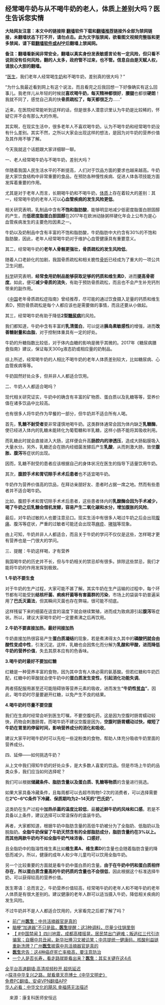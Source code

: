  <!-- 面包屑导航 --> <h2>经常喝牛奶与从不喝牛奶的老人，体质上差别大吗？医生告诉您实情</h2> <p class="notice"><b>大陆网友注意：本文中的链接除 <a href="https://github.com/bannedbook/fanqiang" >翻墙</a>软件下载和<a href="https://github.com/killgcd/justmysocks/blob/master/README.md">翻墙推荐</a>链接外全部为禁网链接，未翻墙状态下打不开，请勿点击。此为文字版禁闻，欲看图文视频完整版和更多禁闻，请下载<a href="https://github.com/bannedbook/fanqiang">翻墙软件或APP</a>后翻墙上禁闻网。</p><p>备注：翻墙看新闻非常安全，翻墙以真实身份发表敏感言论有一定风险，但只看不说则没有任何风险，翻的人太多，政府管不过来，也不管。信息自由是天赋人权，请放心大胆的翻墙。</b></p>  <div class="entry"> <p>“<a href="https://www.bannedbook.org/bnews/tag/%e5%8c%bb%e7%94%9f/" class="st_tag internal_tag" rel="tag" title="标签 医生 下的日志">医生</a>，我们老年人经常喝<a href="https://www.bannedbook.org/bnews/tag/%e7%89%9b%e5%a5%b6/" class="st_tag internal_tag" rel="tag" title="标签 牛奶 下的日志">牛奶</a>和不喝牛奶，差别真的很大吗？”</p> <p>“为什么我最近看到网上有这个说法，而且看完之后我回想一下好像确实有这么回事儿。我老伴儿从年轻的时候就<strong>喜欢喝牛奶，每天精神都很好</strong>，<strong>腰腿</strong>也都很<strong>硬朗</strong>！我就不同了，感觉自己真的快<strong>骨质疏松了，每天都很乏力</strong>……”</p> <p>近来，在医院经常能听到这样的话，但是很多人潜意识里认为牛奶是比较稀的，怀疑它并不会有那么大的作用。</p> <p>其实啊，在现实生活中，很多老年人不喜欢喝牛奶，认为不喝牛奶和经常喝牛奶没有什么差别。其实不然，之所以大家会出现这样的想法，是因为对牛奶的营养价值及其作用不够了解。</p> <p>今天我就这个话题跟大家详细聊一聊。</p> <p>一、老人经常喝牛奶与不喝牛奶，差别大吗？</p> <p>伴随着我国人民生活水平的不断提高，人们对于饮品方面的要求也越来越高。牛奶是大家饮食结构中非常重要的食品，在预防各种慢性疾病、促进人体各项技能方面发挥着重要的作用。</p> <p>尤其是对于老年人而言，长期喝牛奶和不喝牛奶，<a href="https://www.bannedbook.org/bnews/tag/%E4%BD%93%E8%B4%A8/" class="st_tag internal_tag" rel="tag" title="标签 体质 下的日志">体质</a>上存在着较大的差别：其一，经常喝牛奶的老年人可以<strong>心血管疾病的发生风险更低</strong>。</p> <p>相关研究表明，乳制品中含有<strong>不饱和脂肪酸</strong>，能够明显地减少低密度脂蛋白胆固醇的产生，而<strong>低密度脂蛋白胆固醇</strong>在2017年在欧洲动脉粥样硬化年会上公布为是心血管疾病发生的主要危险因素之一。</p> <p>牛奶以及奶制品中含有丰富的不饱和脂肪酸，牛奶脂肪中大约含有30%的不饱和脂肪酸，因此，老年人经常喝牛奶对于维护心血管健康具有重要意义。</p> <p>其二，经常喝牛奶的<strong>老年人骨骼更强壮，骨质疏松的发生风险低</strong>。</p> <p>随着人口老龄化的加剧，我国骨质疏松和相关脆性<a href="https://www.bannedbook.org/bnews/tag/%E9%AA%A8%E6%8A%98/" class="st_tag internal_tag" rel="tag" title="标签 骨折 下的日志">骨折</a>已经成为了重大的一项公共卫生问题。</p> <p><span class='wp_keywordlink'><a href="https://www.bannedbook.org/forum11/topic309.html" title="禁片：“科学”的棍子" target="_blank">科学</a></span>研究表明，<strong>经常食用奶制品能够获取足够的钙质和维生素D</strong>，进而<strong>提高骨密度</strong>。如此，便可<strong>减少骨质的流失</strong>，有助于预防骨质疏松，而且也不会产生补充钙剂带来的副作用。</p>  <p>《<span class='wp_keywordlink_affiliate'><a href="https://www.bannedbook.org/" title="中国" target="_blank">中国</a></span>老年骨质疏松症指南》曾经推荐，尽可能的通过饮食摄入足量的钙质和维生素D，预防骨质疏松是每个人都应该也是需要做的事情，而且还要从小做起。</p> <p>其三，经常喝牛奶有助于降低<strong>2型<a href="https://www.bannedbook.org/bnews/tag/%e7%b3%96%e5%b0%bf%e7%97%85/" class="st_tag internal_tag" rel="tag" title="标签 糖尿病 下的日志">糖尿病</a></strong>的风险。</p> <p>我们都知道，牛奶中含有丰富的<strong>乳清蛋白</strong>，可以促进<strong>胰岛素敏感性</strong>的增强，进而<strong>改善糖耐量和血脂</strong>，对于控制体重具有一定的好处。</p> <p>牛奶的升糖指数比较低，对于体内血糖的影响是微乎其微的。2017年《糖尿病膳食指南》建议，保证每天300g液态奶或相应量的奶制品。</p> <p>综上所述，经常喝牛奶的人相比不喝牛奶的老年人体质差别较大，比如糖尿病、心血管疾病等等。</p> <p>牛奶固然好处众多，但并非人人都适合饮用。</p> <p>二、牛奶人人都适合喝吗？</p> <p>现代相关研究证实，牛奶中的确含有丰富的矿物质、蛋白质以及乳糖等等，营养价值在诸多饮品中比较高。</p> <p>也有很多人将牛奶作为早餐的一部分，但牛奶并不适合所有人喝。</p> <p>首先，<strong>乳糖不耐受者</strong>要非常谨慎地喝牛奶。这类群体通常会因为体内缺乏<strong>乳糖酶</strong>，使已经进入体内的乳糖未能转化为葡萄糖和半乳糖，这样小肠不能将其吸收利用。</p> <p>而乳糖此时就会直接进入大肠，这样便会升高<strong>肠腔内的渗透压</strong>，造成大肠黏膜吸入大量水分。另外，乳糖还会在肠内经细菌发酵后产生<strong>乳酸</strong>，从而刺激大肠，致使<strong>腹胀、腹泻</strong>等症状的出现。</p> <p>因而，乳糖不耐受的患者应该根据自己的身体状况在医生的指导下适量饮用牛奶。</p> <p>其次，<strong>腹腔手术和胃切除手术术后患者</strong>也不适宜喝牛奶。</p>  <p>牛奶作为营养价值高的饮品，在拜访亲朋好友、患者时占据一席之地。然而有些患者并不适合喝牛奶。</p> <p>比如，腹腔手术和胃切除手术术后患者，这些患者体内的<strong>乳酸酶会因为手术减少，喝了牛奶之后乳糖会借机发酵，容易产生二氧化碳和水分，增加腹胀的风险</strong>。</p> <p>最后，对牛奶过敏的人也要注意忌口。现实生活中有很多人喝过牛奶之后会出现<a href="https://www.bannedbook.org/bnews/tag/%e8%85%b9%e7%97%9b/" class="st_tag internal_tag" rel="tag" title="标签 腹痛 下的日志">腹痛</a>、腹泻等症状，严重的过敏者可能还会出现荨<a href="https://www.bannedbook.org/bnews/tag/%e9%ba%bb%e7%96%b9/" class="st_tag internal_tag" rel="tag" title="标签 麻疹 下的日志">麻疹</a>、<a href="https://www.bannedbook.org/bnews/tag/%E5%93%AE%E5%96%98/" class="st_tag internal_tag" rel="tag" title="标签 哮喘 下的日志">哮喘</a>等现象。</p> <p>由上可知，牛奶并非人人都适合，而且关于牛奶的学问不仅仅是这些，怎样喝才更有营养也是一门很大的学问。</p> <p>三、提醒：牛奶这样喝，才有营养</p> <p>我国喝牛奶的历史并不长，但与牛奶相关的禁忌却有很多。排除这些禁忌，我们才能将牛奶的作用发挥到极致。</p> <p><strong>1.牛奶不要生食</strong></p> <p>对于牛奶的生产过程，大家可能不甚了解。其实牛奶在生产运输的过程中，每个环节都有可能受到<strong>结核杆菌、痢疾杆菌等有害菌群的污染</strong>，市场上的袋装牛奶普遍采用了<strong>巴氏灭菌法</strong>，但其瞬间灭菌也存在弊端，很可能不彻底。</p> <p>这样残留下来的细菌在适宜的温度下就会继续繁殖，进而成为致病源引起<strong>腹泻</strong>等症状。所以，建议大家喝牛奶时一定要煮沸之后再饮用。</p> <p><strong>2.牛奶不要直接加热，最好间接加热</strong></p> <p>牛奶直接加热很容易产生<strong>蛋白质凝结</strong>的现象，若是煮沸得太久其中的<strong>磷酸钙就会由酸性变成中性</strong>，引发沉淀。这样，乳糖也会因焦化而分解为<strong>乳酸和甲酸，进而降低牛奶的营养价值</strong>，失去其原本应有的色香味。</p> <p><strong>3.喝牛奶时最好不要加红糖</strong></p> <p>红糖是一种营养丰富的食物，因为其中含有人体必需的氨基酸。但若红糖和牛奶匹配，红糖中的草酸就会使牛奶中的<strong>蛋白质发生变性，引起消化功能失调</strong>。</p>  <p>两者搭配服用甚至还可能阻碍铁等营养元素的吸收，进而发生<strong>“牛奶性<a href="https://www.bannedbook.org/bnews/tag/%E8%B4%AB%E8%A1%80/" class="st_tag internal_tag" rel="tag" title="标签 贫血 下的日志">贫血</a>”</strong>。因此，喝牛奶时尽量要避开红糖，以免产生不良的结果。</p> <p><strong>4.喝牛奶时尽量不要空腹</strong></p> <p>我们在生病时经常会听到医生叮嘱，不要空腹吃药，这是因为空腹时肠胃蠕动较快，药物会刺激肠胃。而喝牛奶不建议空腹是因为，<strong>空腹时肠胃蠕动过快，缩短了牛奶在胃里的停留时间，影响营养成分的消化和吸收</strong>。</p> <p>建议大家平时喝牛奶时可以先吃一些淀粉类的食物，帮助人体充分吸收牛奶里面的营养成分。</p> <p>四、延伸——如何挑选牛奶？</p> <p>从上文中我们得知牛奶的好处众多，是大多数人喜爱的饮品。但是市场上牛奶的品类众多，我们应当如何选择呢？</p> <p>我们可以根据<strong>储藏条件、脂肪含量以及蛋白质、乳糖等物质</strong>的含量进行挑选。</p> <p>如果大家具备冷藏条件，且每周都可以去超市购物1-2次的消费者，可以选择需要在<strong>2℃~6℃条件下冷藏、保质期均为2~14天的“巴氏奶”</strong>。</p> <p>这类奶在生产过程中<strong>加热杀菌的温度比较低</strong>，最<strong>接近鲜牛奶的风味和口感</strong>。若是不具备以上条件，建议选择可以常温保存的盒装牛奶。</p> <p>再者，大家都知道，根据牛奶中脂肪含量的高低牛奶被分为了全脂奶、低脂奶以及脱脂奶。<strong>全脂牛奶保留了牛奶天然含有的全部脂肪成分，脂肪含量约在3%以上。而其他两款牛奶均不如全脂牛奶气味浓香、口感好</strong>。</p> <p>且全脂奶中的脂溶性维生素比如<strong>维生素A、维生素D</strong>的含量也会随着脂肪含量的降低而减少。所以，健康的成年人和少年儿童均可以饮用全脂牛奶。</p> <p>另一个比较重要的方面就是看牛奶中蛋白质的含量。<strong>由于在牛奶中钙和蛋白质相伴存在，所以蛋白质含量高的牛奶钙质的含量也不会很低</strong>，因此根据这个标准选择牛奶，可以获得较高的营养价值。</p> <p>医生寄语：总而言之，牛奶营养价值较高，经常喝牛奶的老年人和不喝牛奶的老年人体质是有很大差别的。建议健康的老年人群可以适当摄入牛奶，降低相关疾病的发生风险。</p>  <p>不过牛奶并不是人人都适合饮用的，大家看完之后都了解了吗？</p> <div id="taboola-mid-1"></div>  <ul class='op-related-articles' title='相关阅读'> <li><a href='https://www.bannedbook.org/bnews/bannedvideo/20220906/1781058.html' target='_blank'>前广州<b>医生</b>：中共活摘器官是真的</a></li> <li><a href='https://www.bannedbook.org/bnews/lifebaike/20220906/1781013.html' target='_blank'>脑梗“加速器”不只是盐，<b>医生</b>提醒：这3种调料，尽量少往锅里倒</a></li> <li><a href='https://www.bannedbook.org/bnews/bannedvideo/20220906/1780922.html' target='_blank'>【 #中国禁闻 】四川地震，成都高楼摇晃，居民禁出门避难；叛逃红三代引诈骗案；自曝中共丑闻，新华社捧习文被讥笑；中共提统一健康码，核酸利益链重新洗牌？广州<b>医生</b>披露中共活摘器官是真的</a></li> <li><a href='https://www.bannedbook.org/bnews/health/20220905/1780572.html' target='_blank'><b>医生</b>忠告：这4种癌症死亡率极高，要注意防治</a></li> <li><a href='https://www.bannedbook.org/bnews/lifebaike/20220905/1780556.html' target='_blank'>一个人是否长寿，看走路就能看出来？<b>医生</b>：其实关键在这4点</a></li> </ul> <p class="texttj"> <a href="https://github.com/bannedbook/fanqiang/wiki/V2ray%E6%9C%BA%E5%9C%BA" target="_blank">全平台高速翻墙:高清视频秒开,超低延迟</a><br/> 🔥<a href="https://www.bannedbook.org/bnews/comments/20220808/1768773.html" target="_blank">探寻中华复兴之路，就看章天亮博士《中华文明史》</a><br/> <a href="https://github.com/bannedbook/fanqiang/wiki/%E7%A6%81%E9%97%BB%E7%BD%91%E5%AE%89%E5%8D%93%E7%BF%BB%E5%A2%99%E6%96%B0%E9%97%BBAPP" target="_blank">免费PC翻墙、安卓VPN翻墙APP</a><br/> <a href="https://www.bannedbook.org/bnews/comments/20220220/1694796.html" target="_blank">华人必看：中华文化的飓风 幸福感无法描述</a> </p><p class="src-info">　来源：康复科医师安恒远 </p><a name='sharetosocial'></a>  <div style="margin-bottom:5px;padding-bottom:5px;clear:both"> <div id="archive-pix-1" class="banner-ads"> <!-- AuctionX Display platform tag START --> <div id="27602x728x90x621x_ADSLOT1" clicktrack="%%CLICK_URL_ESC%%"></div>  <!-- AuctionX Display platform tag END --> </div> <div id="archive-pix-2" class="banner-ads"> <!-- AuctionX Display platform tag START --> <div id="27556x300x250x621x_ADSLOT1" clicktrack="%%CLICK_URL_ESC%%" style="margin:0 auto;text-align:center"></div>  <!-- AuctionX Display platform tag END --> </div> </div>  <div id="archive-pix-1" class="banner-ads"> <!-- AuctionX Display platform tag START --> <div id="27603x728x90x621x_ADSLOT1" clicktrack="%%CLICK_URL_ESC%%"></div>  <!-- AuctionX Display platform tag END --> </div> </div><!--END ENTRY--> 